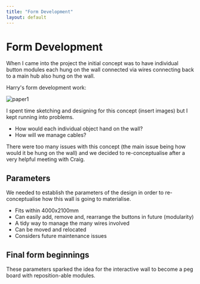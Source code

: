 ```yaml
---
title: "Form Development"
layout: default
---
```


# Form Development

When I came into the project the initial concept was to have individual button modules each hung on the wall connected via wires connecting back to a main hub also hung on the wall.

Harry's form development work:

![paper1]({{imageurl}}paper1.jpg)


I spent time sketching and designing for this concept (insert images) but I kept running into problems.

- How would each individual object hand on the wall?
- How will we manage cables?

There were too many issues with this concept (the main issue being how would it be hung on the wall) and we decided to re-conceptualise after a very helpful meeting with Craig.

## Parameters

We needed to establish the parameters of the design in order to re-conceptualise how this wall is going to materialise.

- Fits within 4000x2100mm
- Can easily add, remove and, rearrange the buttons in future (modularity)
- A tidy way to manage the many wires involved
- Can be moved and relocated
- Considers future maintenance issues

## Final form beginnings

These parameters sparked the idea for the interactive wall to become a peg board with reposition-able modules.
